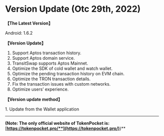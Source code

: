 # Version Update (Otc 29th, 2022)

**【The Latest Version】**

&#x20;Android: 1.6.2



**【Version Update】**

1. Support Aptos transaction history.
2. Support Aptos domain service.
3. TransitSwap supports Aptos Mainnet.
4. Optimize the SDK of cold wallet and watch wallet.
5. Optimize the pending transaction history on EVM chain.
6. Optimize the TRON transaction details.
7. Fix the transaction issues with custom networks.
8. Optimize users’ experience.



**【Version update method】‌**

&#x20; 1\. Update from the Wallet application

****

**(Note: The only official website of TokenPocket is:** [**https://tokenpocket.pro/**](https://tokenpocket.pro/)**)**
